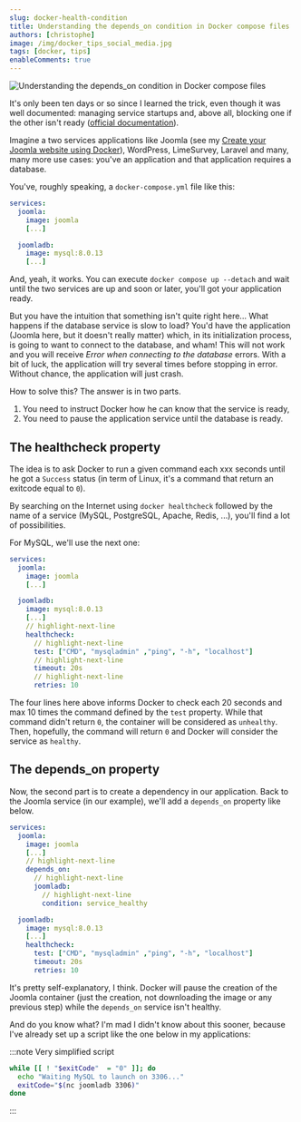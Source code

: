```yaml
---
slug: docker-health-condition
title: Understanding the depends_on condition in Docker compose files
authors: [christophe]
image: /img/docker_tips_social_media.jpg
tags: [docker, tips]
enableComments: true
---
```

![Understanding the depends_on condition in Docker compose files](/img/docker_tips_banner.jpg)

It's only been ten days or so since I learned the trick, even though it was well documented: managing service startups and, above all, blocking one if the other isn't ready ([official documentation](https://docs.docker.com/compose/startup-order/#control-startup)).

Imagine a two services applications like Joomla (see my [Create your Joomla website using Docker](/blog/docker-joomla/)), WordPress, LimeSurvey, Laravel and many, many more use cases: you've an application and that application requires a database.

<!-- truncate -->
You've, roughly speaking, a `docker-compose.yml` file like this:

```yaml
services:
  joomla:
    image: joomla
    [...]

  joomladb:
    image: mysql:8.0.13
    [...]
```

And, yeah, it works. You can execute `docker compose up --detach` and wait until the two services are up and soon or later, you'll got your application ready.

But you have the intuition that something isn't quite right here... What happens if the database service is slow to load? You'd have the application (Joomla here, but it doesn't really matter) which, in its initialization process, is going to want to connect to the database, and wham! This will not work and you will receive *Error when connecting to the database* errors. With a bit of luck, the application will try several times before stopping in error. Without chance, the application will just crash.

How to solve this? The answer is in two parts.

1. You need to instruct Docker how he can know that the service is ready,
2. You need to pause the application service until the database is ready.

## The healthcheck property

The idea is to ask Docker to run a given command each xxx seconds until he got a `Success` status (in term of Linux, it's a command that return an exitcode equal to `0`).

By searching on the Internet using `docker healthcheck` followed by the name of a service (MySQL, PostgreSQL, Apache, Redis, ...), you'll find a lot of possibilities.

For MySQL, we'll use the next one:

```yml
services:
  joomla:
    image: joomla
    [...]

  joomladb:
    image: mysql:8.0.13
    [...]
    // highlight-next-line
    healthcheck:    
      // highlight-next-line
      test: ["CMD", "mysqladmin" ,"ping", "-h", "localhost"]
      // highlight-next-line
      timeout: 20s
      // highlight-next-line
      retries: 10
```

The four lines here above informs Docker to check each 20 seconds and max 10 times the command defined by the `test` property. While that command didn't return `0`, the container will be considered as `unhealthy`. Then, hopefully, the command will return `0` and Docker will consider the service as `healthy`.

## The depends_on property

Now, the second part is to create a dependency in our application. Back to the Joomla service (in our example), we'll add a `depends_on` property like below.

```yml
services:
  joomla:
    image: joomla
    [...]
    // highlight-next-line
    depends_on:
      // highlight-next-line
      joomladb:
        // highlight-next-line
        condition: service_healthy

  joomladb:
    image: mysql:8.0.13
    [...]
    healthcheck:    
      test: ["CMD", "mysqladmin" ,"ping", "-h", "localhost"]
      timeout: 20s
      retries: 10
```

It's pretty self-explanatory, I think. Docker will pause the creation of the Joomla container (just the creation, not downloading the image or any previous step) while the `depends_on` service isn't healthy.

And do you know what? I'm mad I didn't know about this sooner, because I've already set up a script like the one below in my applications:

:::note Very simplified script

```bash
while [[ ! "$exitCode"  = "0" ]]; do
  echo "Waiting MySQL to launch on 3306..."
  exitCode="$(nc joomladb 3306)"
done
```

:::
